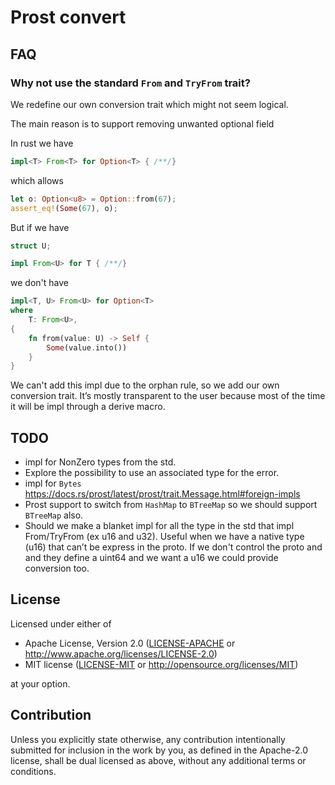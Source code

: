 # Prost convert

## FAQ

### Why not use the standard `From` and `TryFrom` trait?

We redefine our own conversion trait which might not seem logical.

The main reason is to support removing unwanted optional field

In rust we have

```rust
impl<T> From<T> for Option<T> { /**/}
```

which allows

```rust
let o: Option<u8> = Option::from(67);
assert_eq!(Some(67), o);
```

But if we have

```rust
struct U;

impl From<U> for T { /**/}
```

we don't have

```rust
impl<T, U> From<U> for Option<T>
where
    T: From<U>,
{
    fn from(value: U) -> Self {
        Some(value.into())
    }
}
```

We can't add this impl due to the orphan rule, so we add our own conversion trait.
It’s mostly transparent to the user because most of the time it will be impl through a derive 
macro.


## TODO

- impl for NonZero types from the std.
- Explore the possibility to use an associated type for the error.
- impl for `Bytes` https://docs.rs/prost/latest/prost/trait.Message.html#foreign-impls
- Prost support to switch from `HashMap` to `BTreeMap` so we should support `BTreeMap` also.
- Should we make a blanket impl for all the type in the std that impl From/TryFrom (ex u16 and u32). Useful when we have a native type (u16) that can’t be express in the proto. If we don't control the proto and and they define a uint64 and we want a u16 we could provide conversion too.

## License

Licensed under either of

 * Apache License, Version 2.0
   ([LICENSE-APACHE](LICENSE-APACHE) or http://www.apache.org/licenses/LICENSE-2.0)
 * MIT license
   ([LICENSE-MIT](LICENSE-MIT) or http://opensource.org/licenses/MIT)

at your option.

## Contribution

Unless you explicitly state otherwise, any contribution intentionally submitted
for inclusion in the work by you, as defined in the Apache-2.0 license, shall be
dual licensed as above, without any additional terms or conditions.
